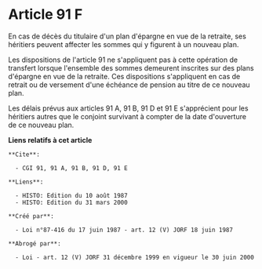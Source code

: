 # Article 91 F

En cas de décès du titulaire d'un plan d'épargne en vue de la retraite, ses héritiers peuvent affecter les sommes qui y
figurent à un nouveau plan.

Les dispositions de l'article 91 ne s'appliquent pas à cette opération de transfert lorsque l'ensemble des sommes demeurent
inscrites sur des plans d'épargne en vue de la retraite. Ces dispositions s'appliquent en cas de retrait ou de versement
d'une échéance de pension au titre de ce nouveau plan.

Les délais prévus aux articles 91 A, 91 B, 91 D et 91 E s'apprécient pour les héritiers autres que le conjoint survivant à
compter de la date d'ouverture de ce nouveau plan.

**Liens relatifs à cet article**

	**Cite**:

	  - CGI 91, 91 A, 91 B, 91 D, 91 E

	**Liens**:

	  - HISTO: Edition du 10 août 1987
	  - HISTO: Edition du 31 mars 2000

	**Créé par**:

	  - Loi n°87-416 du 17 juin 1987 - art. 12 (V) JORF 18 juin 1987

	**Abrogé par**:

	  - Loi - art. 12 (V) JORF 31 décembre 1999 en vigueur le 30 juin 2000
